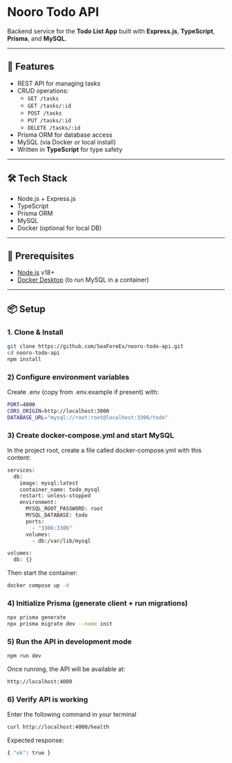 # Nooro Todo API

Backend service for the **Todo List App** built with **Express.js**, **TypeScript**, **Prisma**, and **MySQL**.

---

## 🚀 Features
- REST API for managing tasks
- CRUD operations:
  - `GET /tasks`
  - `GET /tasks/:id`
  - `POST /tasks`
  - `PUT /tasks/:id`
  - `DELETE /tasks/:id`
- Prisma ORM for database access
- MySQL (via Docker or local install)
- Written in **TypeScript** for type safety

---

## 🛠 Tech Stack
- Node.js + Express.js
- TypeScript
- Prisma ORM
- MySQL
- Docker (optional for local DB)

---

## 🔑 Prerequisites
- [Node.js](https://nodejs.org/) v18+
- [Docker Desktop](https://www.docker.com/products/docker-desktop/) (to run MySQL in a container)

---

## 📦 Setup

### 1. Clone & Install
```bash
git clone https://github.com/SeaForeEx/nooro-todo-api.git
cd nooro-todo-api
npm install
```

### 2) Configure environment variables
Create .env (copy from .env.example if present) with:
```bash
PORT=4000
CORS_ORIGIN=http://localhost:3000
DATABASE_URL="mysql://root:root@localhost:3306/todo"
```

### 3) Create docker-compose.yml and start MySQL
In the project root, create a file called docker-compose.yml with this content:

```bash
services:
  db:
    image: mysql:latest
    container_name: todo_mysql
    restart: unless-stopped
    environment:
      MYSQL_ROOT_PASSWORD: root
      MYSQL_DATABASE: todo
      ports:
        - "3306:3306"
      volumes:
        - db:/var/lib/mysql

volumes:
  db: {}
```

Then start the container:
```bash
docker compose up -d
```

### 4) Initialize Prisma (generate client + run migrations)
```bash
npx prisma generate
npx prisma migrate dev --name init
```

### 5) Run the API in development mode
```bash
npm run dev
```
Once running, the API will be available at:
```bash
http://localhost:4000
```

### 6) Verify API is working
Enter the following command in your terminal
```bash
curl http://localhost:4000/health
```
Expected response:
```bash
{ "ok": true }
```
